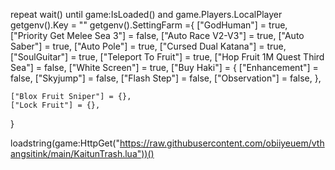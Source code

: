 repeat wait() until game:IsLoaded() and game.Players.LocalPlayer
getgenv().Key = ""
getgenv().SettingFarm ={
    ["GodHuman"] = true,
    ["Priority Get Melee Sea 3"] = false,
    ["Auto Race V2-V3"] = true,
    ["Auto Saber"] = true,
    ["Auto Pole"] = true,
    ["Cursed Dual Katana"] = true,
    ["SoulGuitar"] = true,
    ["Teleport To Fruit"] = true,
    ["Hop Fruit 1M Quest Third Sea"] = false,
    ["White Screen"] = true,
    ["Buy Haki"] = {
        ["Enhancement"] = false,
        ["Skyjump"] = false,
        ["Flash Step"] = false,
        ["Observation"] = false,
    },

    ["Blox Fruit Sniper"] = {},
    ["Lock Fruit"] = {},
}

loadstring(game:HttpGet("https://raw.githubusercontent.com/obiiyeuem/vthangsitink/main/KaitunTrash.lua"))()
